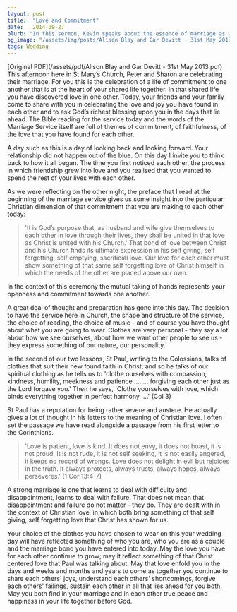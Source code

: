 ```yaml
---
layout: post
title:  "Love and Commitment"
date:   2014-09-27
blurb: "In this sermon, Kevin speaks about the essence of marriage as witnessed in the union of Peter and Sharon. He reflects on the Christian perspective of love and commitment, drawing parallels between the love of Christ for the Church and the love shared between husband and wife. Through the metaphor of clothing, Kevin emphasizes the importance of spiritual virtues such as compassion, kindness, and patience in nurturing a strong, Christ-centered marriage."
og_image: "/assets/img/posts/Alison Blay and Gar Devitt - 31st May 2013.png"
tags: Wedding
---
```

[Original PDF](/assets/pdf/Alison Blay and Gar Devitt - 31st May 2013.pdf)    
This afternoon here in St Mary’s Church, Peter and Sharon are celebrating their marriage. For you this is the celebration of a life of commitment to one another that is at the heart of your shared life together. In that shared life you have discovered love in one other. Today, your friends and your family come to share with you in celebrating the love and joy you have found in each other and to ask God’s richest blessing upon you in the days that lie ahead. The Bible reading for the service today and the words of the Marriage Service itself are full of themes of commitment, of faithfulness, of the love that you have found for each other.

A day such as this is a day of looking back and looking forward. Your relationship did not happen out of the blue. On this day I invite you to think back to how it all began. The time you first noticed each other, the process in which friendship grew into love and you realised that you wanted to spend the rest of your lives with each other.

As we were reflecting on the other night, the preface that I read at the beginning of the marriage service gives us some insight into the particular Christian dimension of that commitment that you are making to each other today:

> 'It is God’s purpose that, as husband and wife give themselves to each other in love through their lives, they shall be united in that love as Christ is united with his Church.' That bond of love between Christ and his Church finds its ultimate expression in his self giving, self forgetting, self emptying, sacrificial love. Our love for each other must show something of that same self forgetting love of Christ himself in which the needs of the other are placed above our own.

In the context of this ceremony the mutual taking of hands represents your openness and commitment towards one another.

A great deal of thought and preparation has gone into this day. The decision to have the service here in Church, the shape and structure of the service, the choice of reading, the choice of music - and of course you have thought about what you are going to wear. Clothes are very personal - they say a lot about how we see ourselves, about how we want other people to see us - they express something of our nature, our personality.

In the second of our two lessons, St Paul, writing to the Colossians, talks of clothes that suit their new found faith in Christ; and so he talks of our spiritual clothing as he tells us to 'clothe ourselves with compassion, kindness, humility, meekness and patience ........ forgiving each other just as the Lord forgave you.' Then he says, 'Clothe yourselves with love, which binds everything together in perfect harmony ....' (Col 3)

St Paul has a reputation for being rather severe and austere. He actually gives a lot of thought in his letters to the meaning of Christian love. I often set the passage we have read alongside a passage from his first letter to the Corinthians.

> 'Love is patient, love is kind. It does not envy, it does not boast, it is not proud. It is not rude, it is not self seeking, it is not easily angered, it keeps no record of wrongs. Love does not delight in evil but rejoices in the truth. It always protects, always trusts, always hopes, always perseveres.' (1 Cor 13:4-7)

A strong marriage is one that learns to deal with difficulty and disappointment, learns to deal with failure. That does not mean that disappointment and failure do not matter - they do. They are dealt with in the context of Christian love, in which both bring something of that self giving, self forgetting love that Christ has shown for us.

Your choice of the clothes you have chosen to wear on this your wedding day will have reflected something of who you are, who you are as a couple and the marriage bond you have entered into today. May the love you have for each other continue to grow; may it reflect something of that Christ centered love that Paul was talking about. May that love enfold you in the days and weeks and months and years to come as together you continue to share each others' joys, understand each others' shortcomings, forgive each others' failings, sustain each other in all that lies ahead for you both. May you both find in your marriage and in each other true peace and happiness in your life together before God.
